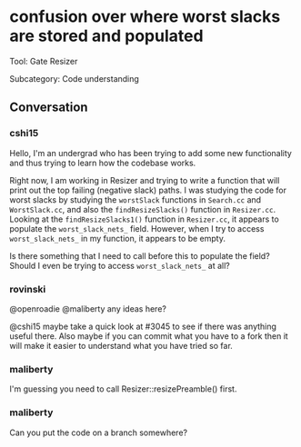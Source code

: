 # confusion over where worst slacks are stored and populated

Tool: Gate Resizer

Subcategory: Code understanding

## Conversation

### cshi15
Hello, I'm an undergrad who has been trying to add some new functionality and thus trying to learn how the codebase works.

Right now, I am working in Resizer and trying to write a function that will print out the top failing (negative slack) paths. I was studying the code for worst slacks by studying the `worstSlack` functions in `Search.cc` and `WorstSlack.cc`, and also the `findResizeSlacks()` function in `Resizer.cc`. Looking at the `findResizeSlacks1()` function in `Resizer.cc`, it appears to populate the `worst_slack_nets_` field. However, when I try to access `worst_slack_nets_` in my function, it appears to be empty.

Is there something that I need to call before this to populate the field? Should I even be trying to access `worst_slack_nets_` at all? 

### rovinski
@openroadie @maliberty any ideas here?

@cshi15 maybe take a quick look at #3045 to see if there was anything useful there.
Also maybe if you can commit what you have to a fork then it will make it easier to understand what you have tried so far.

### maliberty
I'm guessing you need to call Resizer::resizePreamble() first.

### maliberty
Can you put the code on a branch somewhere?  


